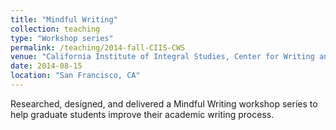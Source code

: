 ```yaml
---
title: "Mindful Writing"
collection: teaching
type: "Workshop series"
permalink: /teaching/2014-fall-CIIS-CWS
venue: "California Institute of Integral Studies, Center for Writing and Scholarship"
date: 2014-08-15
location: "San Francisco, CA"
---
```



Researched, designed, and delivered a Mindful Writing workshop series to help graduate students improve their academic writing process. 